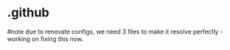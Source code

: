 # .github

#note due to renovate configs, we need 3 files to make it resolve perfectly - working on fixing this now.
